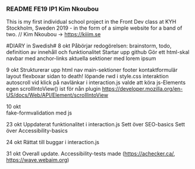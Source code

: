 ### README FE19 IP1 Kim Nkoubou ###
This is my first individual school project in the Front Dev class at KYH Stockholm, Sweden 2019 - in the form of a simple website for a band of two. 
// Kim Nkoubou -> https://kiiim.se


#DIARY in Swedish#
8 okt 
    Påbörjar redogörelsen: brainstorm, todo, definition av innehåll och funktionalitet
    Startar upp github
    Gör ett html-skal 
        navbar med anchor-links
        aktuella sektioner med lorem ipsum
        
9 okt 
    Strukturerar upp html
        nav
        main-sektioner
        footer
            kontaktformulär
    layout
        flexboxar sidan to death!
        löpande rwd i style.css
    interaktion
        autoscroll vid klick på navlänkar i interaction.js
            valde att köra js-Elements egen scrollIntoView() ist för nån plugin
                https://developer.mozilla.org/en-US/docs/Web/API/Element/scrollIntoView

10 okt   
    fake-formvalidation med js

23 okt
    Uppdaterat funktionalitet i interaction.js
    Sett över SEO-basics
    Sett över Accessibility-basics
    
24 okt
    Rättat till buggar i interaction.js

31 okt 
    Overall update.
    Accessibility-tests made (https://achecker.ca/, https://wave.webaim.org)
    



        